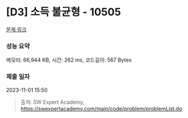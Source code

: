 # [D3] 소득 불균형 - 10505 

[문제 링크](https://swexpertacademy.com/main/code/problem/problemDetail.do?contestProbId=AXNP4CvauaMDFAXS) 

### 성능 요약

메모리: 66,944 KB, 시간: 262 ms, 코드길이: 567 Bytes

### 제출 일자

2023-11-01 15:50



> 출처: SW Expert Academy, https://swexpertacademy.com/main/code/problem/problemList.do